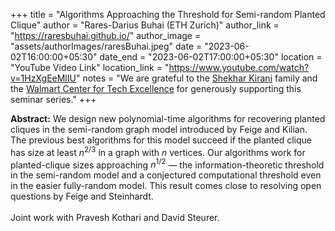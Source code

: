 +++
title = "Algorithms Approaching the Threshold for Semi-random Planted Clique"
author = "Rares-Darius Buhai (ETH Zurich)"
author_link = "https://raresbuhai.github.io/"
author_image = "assets/authorImages/raresBuhai.jpeg"
date = "2023-06-02T16:00:00+05:30"
date_end = "2023-06-02T17:00:00+05:30"
location = "YouTube Video Link"
location_link = "https://www.youtube.com/watch?v=1HzXgEeMlIU"
notes = "We are grateful to the <a href = "https://www.accel.com/people/shekhar-kirani" target= "_blank">Shekhar Kirani</a> family and the <a href = "https://www.csa.iisc.ac.in/cfe-walmart/" target= "_blank">Walmart Center for Tech Excellence</a> for generously supporting this seminar series."
+++

<b>Abstract:</b>
We design new polynomial-time algorithms for recovering planted cliques in the semi-random graph model introduced by 
Feige and Kilian. The previous best algorithms for this model succeed if the planted clique has size at least $n^{2/3}$ 
in a graph with $n$ vertices. Our algorithms work for planted-clique sizes approaching $n^{1/2}$ — the 
information-theoretic threshold in the semi-random model and a conjectured computational threshold even in the 
easier fully-random model. This result comes close to resolving open questions by Feige and Steinhardt.
<br><br>
Joint work with Pravesh Kothari and David Steurer.

